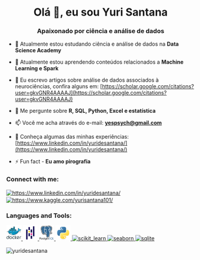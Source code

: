 <h1 align="center">Olá 👋, eu sou Yuri Santana</h1>
<h3 align="center">Apaixonado por ciência e análise de dados</h3>

- 🔭 Atualmente estou estudando ciência e análise de dados na **Data Science Academy**

- 🌱 Atualmente estou aprendendo conteúdos relacionados a **Machine Learning e Spark**

- 📝 Eu escrevo artigos sobre análise de dados associados à neurociências, confira alguns em: [https://scholar.google.com/citations?user=gkvGNR4AAAAJ](https://scholar.google.com/citations?user=gkvGNR4AAAAJ)

- 💬 Me pergunte sobre **R, SQL, Python, Excel e estatística**

- 📫 Você me acha através do e-mail: **yespsych@gmail.com**

- 📄 Conheça algumas das minhas experiências: [https://www.linkedin.com/in/yuridesantana/](https://www.linkedin.com/in/yuridesantana/)

- ⚡ Fun fact - **Eu amo pirografia**

<h3 align="left">Connect with me:</h3>
<p align="left">
<a href="https://linkedin.com/in/https://www.linkedin.com/in/yuridesantana/" target="blank"><img align="center" src="https://raw.githubusercontent.com/rahuldkjain/github-profile-readme-generator/master/src/images/icons/Social/linked-in-alt.svg" alt="https://www.linkedin.com/in/yuridesantana/" height="30" width="40" /></a>
<a href="https://kaggle.com/https://www.kaggle.com/yurisantana101/" target="blank"><img align="center" src="https://raw.githubusercontent.com/rahuldkjain/github-profile-readme-generator/master/src/images/icons/Social/kaggle.svg" alt="https://www.kaggle.com/yurisantana101/" height="30" width="40" /></a>
</p>

<h3 align="left">Languages and Tools:</h3>
<p align="left"> <a href="https://www.docker.com/" target="_blank" rel="noreferrer"> <img src="https://raw.githubusercontent.com/devicons/devicon/master/icons/docker/docker-original-wordmark.svg" alt="docker" width="40" height="40"/> </a> <a href="https://pandas.pydata.org/" target="_blank" rel="noreferrer"> <img src="https://raw.githubusercontent.com/devicons/devicon/2ae2a900d2f041da66e950e4d48052658d850630/icons/pandas/pandas-original.svg" alt="pandas" width="40" height="40"/> </a> <a href="https://www.postgresql.org" target="_blank" rel="noreferrer"> <img src="https://raw.githubusercontent.com/devicons/devicon/master/icons/postgresql/postgresql-original-wordmark.svg" alt="postgresql" width="40" height="40"/> </a> <a href="https://www.python.org" target="_blank" rel="noreferrer"> <img src="https://raw.githubusercontent.com/devicons/devicon/master/icons/python/python-original.svg" alt="python" width="40" height="40"/> </a> <a href="https://scikit-learn.org/" target="_blank" rel="noreferrer"> <img src="https://upload.wikimedia.org/wikipedia/commons/0/05/Scikit_learn_logo_small.svg" alt="scikit_learn" width="40" height="40"/> </a> <a href="https://seaborn.pydata.org/" target="_blank" rel="noreferrer"> <img src="https://seaborn.pydata.org/_images/logo-mark-lightbg.svg" alt="seaborn" width="40" height="40"/> </a> <a href="https://www.sqlite.org/" target="_blank" rel="noreferrer"> <img src="https://www.vectorlogo.zone/logos/sqlite/sqlite-icon.svg" alt="sqlite" width="40" height="40"/> </a> </p>

<p><img align="center" src="https://github-readme-stats.vercel.app/api/top-langs?username=yuridesantana&show_icons=true&locale=en&layout=compact" alt="yuridesantana" /></p>

<!---
- 👋 Hi, I’m @yuridesantana
- 👀 I’m interested in ...
- 🌱 I’m currently learning ...
- 💞️ I’m looking to collaborate on ...
- 📫 How to reach me ...

yuridesantana/yuridesantana is a ✨ special ✨ repository because its `README.md` (this file) appears on your GitHub profile.
You can click the Preview link to take a look at your changes.
--->
